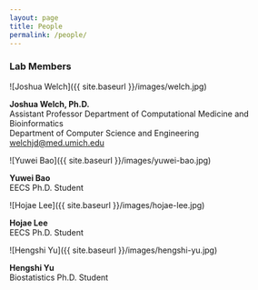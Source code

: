 ```yaml
---
layout: page
title: People
permalink: /people/
---
```


### Lab Members

![Joshua Welch]({{ site.baseurl }}/images/welch.jpg)

**Joshua Welch, Ph.D.**  
Assistant Professor
Department of Computational Medicine and Bioinformatics\
Department of Computer Science and Engineering\
welchjd@med.umich.edu

![Yuwei Bao]({{ site.baseurl }}/images/yuwei-bao.jpg)

**Yuwei Bao**  
EECS Ph.D. Student

![Hojae Lee]({{ site.baseurl }}/images/hojae-lee.jpg)

**Hojae Lee**  
EECS Ph.D. Student

![Hengshi Yu]({{ site.baseurl }}/images/hengshi-yu.jpg)

**Hengshi Yu**  
Biostatistics Ph.D. Student

